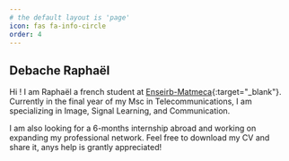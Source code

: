 ```yaml
---
# the default layout is 'page'
icon: fas fa-info-circle
order: 4
---
```


## Debache Raphaël
Hi ! I am Raphaël a french student at [Enseirb-Matmeca]( https://enseirb-matmeca.bordeaux-inp.fr/fr ){:target="_blank"}.   
Currently in the final year of my Msc in Telecommunications, I am specializing in Image, Signal Learning, and Communication.

I am also looking for a 6-months internship abroad and working on expanding my professional network. Feel free to download my CV and share it, anys help is grantly appreciated!
